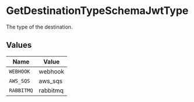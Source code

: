 # GetDestinationTypeSchemaJwtType

The type of the destination.


## Values

| Name       | Value      |
| ---------- | ---------- |
| `WEBHOOK`  | webhook    |
| `AWS_SQS`  | aws_sqs    |
| `RABBITMQ` | rabbitmq   |